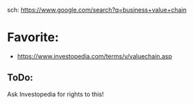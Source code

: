 sch: https://www.google.com/search?q=business+value+chain

# Favorite:
- https://www.investopedia.com/terms/v/valuechain.asp

## ToDo:
Ask Investopedia for rights to this!
